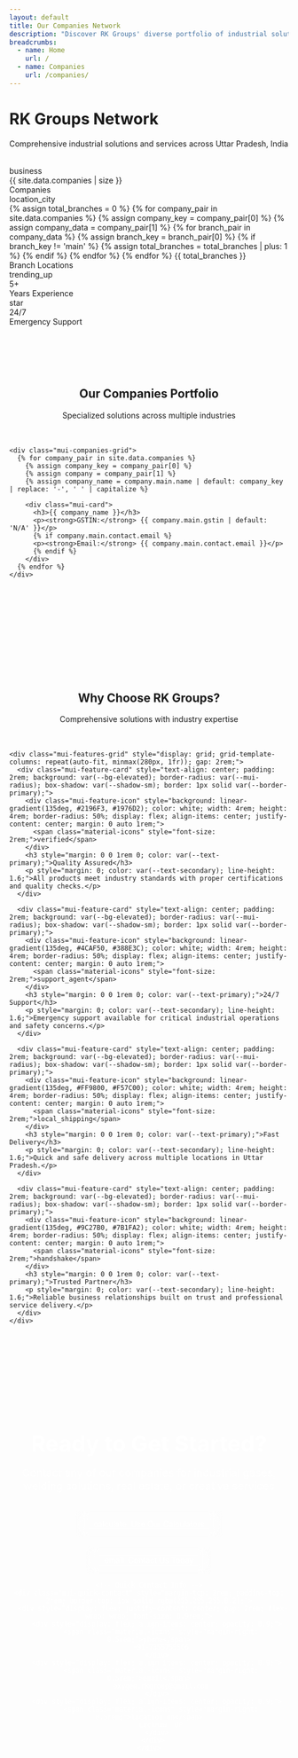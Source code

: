 ```yaml
---
layout: default
title: Our Companies Network
description: "Discover RK Groups' diverse portfolio of industrial solutions including gases, welding equipment, real estate, and creative services across Uttar Pradesh."
breadcrumbs:
  - name: Home
    url: /
  - name: Companies
    url: /companies/
---
```


<div class="mui-hero">
  <div class="mui-hero__container">
    <div class="mui-hero__content">
      <h1>RK Groups Network</h1>
      <p>Comprehensive industrial solutions and services across Uttar Pradesh, India</p>
    </div>
  </div>
</div><!-- Enhanced Network Overview -->
<div class="mui-card mui-card--highlight" style="margin: 2rem 0;">
  <div class="mui-container">
    <div class="mui-network-overview">
      <div class="mui-network-stat">
        <div class="mui-stat-icon">
          <span class="material-icons">business</span>
        </div>
        <div class="mui-stat-number">{{ site.data.companies | size }}</div>
        <div class="mui-stat-label">Companies</div>
      </div>
      <div class="mui-network-stat">
        <div class="mui-stat-icon">
          <span class="material-icons">location_city</span>
        </div>
        <div class="mui-stat-number">
          {% assign total_branches = 0 %}
          {% for company_pair in site.data.companies %}
            {% assign company_key = company_pair[0] %}
            {% assign company_data = company_pair[1] %}
            {% for branch_pair in company_data %}
              {% assign branch_key = branch_pair[0] %}
              {% if branch_key != 'main' %}
                {% assign total_branches = total_branches | plus: 1 %}
              {% endif %}
            {% endfor %}
          {% endfor %}
          {{ total_branches }}
        </div>
        <div class="mui-stat-label">Branch Locations</div>
      </div>
      <div class="mui-network-stat">
        <div class="mui-stat-icon">
          <span class="material-icons">trending_up</span>
        </div>
        <div class="mui-stat-number">5+</div>
        <div class="mui-stat-label">Years Experience</div>
      </div>
      <div class="mui-network-stat">
        <div class="mui-stat-icon">
          <span class="material-icons">star</span>
        </div>
        <div class="mui-stat-number">24/7</div>
        <div class="mui-stat-label">Emergency Support</div>
      </div>
    </div>
  </div>
</div>

<!-- Companies Section -->
<div class="mui-companies-section" style="padding: 3rem 0;">
  <div class="mui-container">
    <div class="mui-section-header" style="text-align: center; margin-bottom: 3rem;">
      <h2 class="mui-section-title">Our Companies Portfolio</h2>
      <p class="mui-section-subtitle">Specialized solutions across multiple industries</p>
    </div>
    
    <div class="mui-companies-grid">
      {% for company_pair in site.data.companies %}
        {% assign company_key = company_pair[0] %}
        {% assign company = company_pair[1] %}
        {% assign company_name = company.main.name | default: company_key | replace: '-', ' ' | capitalize %}
        
        <div class="mui-card">
          <h3>{{ company_name }}</h3>
          <p><strong>GSTIN:</strong> {{ company.main.gstin | default: 'N/A' }}</p>
          {% if company.main.contact.email %}
          <p><strong>Email:</strong> {{ company.main.contact.email }}</p>
          {% endif %}
        </div>
      {% endfor %}
    </div>
  </div>
</div>

<!-- Featured Services Section -->
<div class="mui-features-section" style="background: var(--bg-primary); padding: 4rem 0; margin: 3rem 0;">
  <div class="mui-container">
    <div class="mui-section-header" style="text-align: center; margin-bottom: 3rem;">
      <h2 class="mui-section-title">Why Choose RK Groups?</h2>
      <p class="mui-section-subtitle">Comprehensive solutions with industry expertise</p>
    </div>
    
    <div class="mui-features-grid" style="display: grid; grid-template-columns: repeat(auto-fit, minmax(280px, 1fr)); gap: 2rem;">
      <div class="mui-feature-card" style="text-align: center; padding: 2rem; background: var(--bg-elevated); border-radius: var(--mui-radius); box-shadow: var(--shadow-sm); border: 1px solid var(--border-primary);">
        <div class="mui-feature-icon" style="background: linear-gradient(135deg, #2196F3, #1976D2); color: white; width: 4rem; height: 4rem; border-radius: 50%; display: flex; align-items: center; justify-content: center; margin: 0 auto 1rem;">
          <span class="material-icons" style="font-size: 2rem;">verified</span>
        </div>
        <h3 style="margin: 0 0 1rem 0; color: var(--text-primary);">Quality Assured</h3>
        <p style="margin: 0; color: var(--text-secondary); line-height: 1.6;">All products meet industry standards with proper certifications and quality checks.</p>
      </div>
      
      <div class="mui-feature-card" style="text-align: center; padding: 2rem; background: var(--bg-elevated); border-radius: var(--mui-radius); box-shadow: var(--shadow-sm); border: 1px solid var(--border-primary);">
        <div class="mui-feature-icon" style="background: linear-gradient(135deg, #4CAF50, #388E3C); color: white; width: 4rem; height: 4rem; border-radius: 50%; display: flex; align-items: center; justify-content: center; margin: 0 auto 1rem;">
          <span class="material-icons" style="font-size: 2rem;">support_agent</span>
        </div>
        <h3 style="margin: 0 0 1rem 0; color: var(--text-primary);">24/7 Support</h3>
        <p style="margin: 0; color: var(--text-secondary); line-height: 1.6;">Emergency support available for critical industrial operations and safety concerns.</p>
      </div>
      
      <div class="mui-feature-card" style="text-align: center; padding: 2rem; background: var(--bg-elevated); border-radius: var(--mui-radius); box-shadow: var(--shadow-sm); border: 1px solid var(--border-primary);">
        <div class="mui-feature-icon" style="background: linear-gradient(135deg, #FF9800, #F57C00); color: white; width: 4rem; height: 4rem; border-radius: 50%; display: flex; align-items: center; justify-content: center; margin: 0 auto 1rem;">
          <span class="material-icons" style="font-size: 2rem;">local_shipping</span>
        </div>
        <h3 style="margin: 0 0 1rem 0; color: var(--text-primary);">Fast Delivery</h3>
        <p style="margin: 0; color: var(--text-secondary); line-height: 1.6;">Quick and safe delivery across multiple locations in Uttar Pradesh.</p>
      </div>
      
      <div class="mui-feature-card" style="text-align: center; padding: 2rem; background: var(--bg-elevated); border-radius: var(--mui-radius); box-shadow: var(--shadow-sm); border: 1px solid var(--border-primary);">
        <div class="mui-feature-icon" style="background: linear-gradient(135deg, #9C27B0, #7B1FA2); color: white; width: 4rem; height: 4rem; border-radius: 50%; display: flex; align-items: center; justify-content: center; margin: 0 auto 1rem;">
          <span class="material-icons" style="font-size: 2rem;">handshake</span>
        </div>
        <h3 style="margin: 0 0 1rem 0; color: var(--text-primary);">Trusted Partner</h3>
        <p style="margin: 0; color: var(--text-secondary); line-height: 1.6;">Reliable business relationships built on trust and professional service delivery.</p>
      </div>
    </div>
  </div>
</div>

<!-- Enhanced Contact CTA -->
<div class="mui-cta-section" style="background: linear-gradient(135deg, var(--accent-primary), var(--accent-secondary)); padding: 4rem 0; color: white; text-align: center;">
  <div class="mui-container">
    <h2 style="margin: 0 0 1rem 0; font-size: 2.5rem;">Ready to Get Started?</h2>
    <p style="margin: 0 0 2rem 0; font-size: 1.2rem; opacity: 0.9;">Contact any of our companies for industrial gases, welding solutions, real estate, or creative services</p>
    <div class="mui-cta-actions" style="display: flex; gap: 1rem; justify-content: center; flex-wrap: wrap;">
      <a href="/Calc/" class="mui-btn mui-btn--outline mui-btn--large" style="background: rgba(255,255,255,0.1); border-color: rgba(255,255,255,0.3); color: white; text-decoration: none; display: flex; align-items: center; padding: 1rem 2rem; border-radius: 8px; backdrop-filter: blur(10px);">
        <span class="material-icons" style="margin-right: 0.5rem;">calculate</span>
        Use Our Calculators
      </a>
      <a href="/companies/rk-oxygen/gorakhpur/contact/" class="mui-btn mui-btn--primary mui-btn--large" style="background: rgba(255,255,255,0.2); color: white; text-decoration: none; display: flex; align-items: center; padding: 1rem 2rem; border-radius: 8px; backdrop-filter: blur(10px); border: none;">
        <span class="material-icons" style="margin-right: 0.5rem;">email</span>
        Contact Us Today
      </a>
    </div>
    
    <!-- Quick Contact Info -->
    <div class="mui-quick-contact" style="margin-top: 2rem; padding-top: 2rem; border-top: 1px solid rgba(255,255,255,0.2);">
      <div style="display: flex; justify-content: center; gap: 2rem; flex-wrap: wrap; font-size: 0.9rem;">
        <div style="display: flex; align-items: center; opacity: 0.9;">
          <span class="material-icons" style="margin-right: 0.5rem;">phone</span>
          +91-7355755506
        </div>
        <div style="display: flex; align-items: center; opacity: 0.9;">
          <span class="material-icons" style="margin-right: 0.5rem;">email</span>
          oxygen.rkgroup@gmail.com
        </div>
        <div style="display: flex; align-items: center; opacity: 0.9;">
          <span class="material-icons" style="margin-right: 0.5rem;">location_on</span>
          Lucknow, UP
        </div>
      </div>
    </div>
  </div>
</div>
